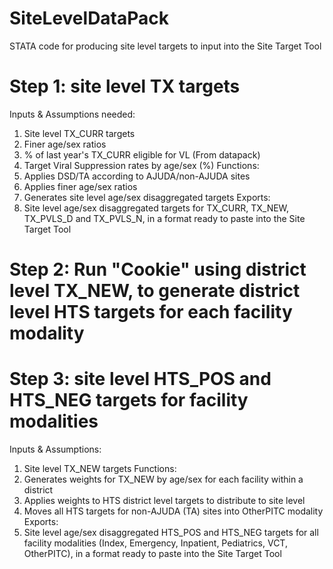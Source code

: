 # SiteLevelDataPack
STATA code for producing site level targets to input into the Site Target Tool

# Step 1: site level TX targets
Inputs & Assumptions needed:
  1. Site level TX_CURR targets
  2. Finer age/sex ratios
  3. % of last year's TX_CURR eligible for VL (From datapack)
  4. Target Viral Suppression rates by age/sex (%)
Functions:
  1. Applies DSD/TA according to AJUDA/non-AJUDA sites 
  2. Applies finer age/sex ratios
  3. Generates site level age/sex disaggregated targets 
Exports:
  1. Site level age/sex disaggregated targets for TX_CURR, TX_NEW, TX_PVLS_D and TX_PVLS_N, in a format ready to paste into the Site Target Tool
  
# Step 2: Run "Cookie" using district level TX_NEW, to generate district level HTS targets for each facility modality

# Step 3: site level HTS_POS and HTS_NEG targets for facility modalities 
Inputs & Assumptions:
  1. Site level TX_NEW targets
Functions:
  1. Generates weights for TX_NEW by age/sex for each facility within a district
  2. Applies weights to HTS district level targets to distribute to site level 
  3. Moves all HTS targets for non-AJUDA (TA) sites into OtherPITC modality 
Exports: 
  1. Site level age/sex disaggregated HTS_POS and HTS_NEG targets for all facility modalities (Index, Emergency, Inpatient, Pediatrics, VCT, OtherPITC), in a format ready to paste into the Site Target Tool

